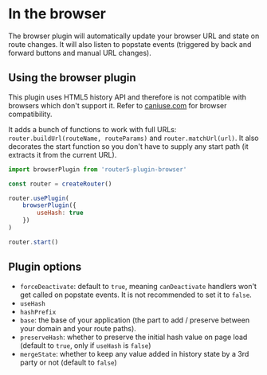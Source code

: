 # In the browser

The browser plugin will automatically update your browser URL and state on route changes. It will also listen to popstate events \(triggered by back and forward buttons and manual URL changes\).

## Using the browser plugin

This plugin uses HTML5 history API and therefore is not compatible with browsers which don't support it. Refer to [caniuse.com](http://caniuse.com/#search=history) for browser compatibility.

It adds a bunch of functions to work with full URLs: `router.buildUrl(routeName, routeParams)` and `router.matchUrl(url)`. It also decorates the start function so you don't have to supply any start path \(it extracts it from the current URL\).

```javascript
import browserPlugin from 'router5-plugin-browser'

const router = createRouter()

router.usePlugin(
    browserPlugin({
        useHash: true
    })
)

router.start()
```

## Plugin options

-   `forceDeactivate`: default to `true`, meaning `canDeactivate` handlers won't get called on popstate events. It is not recommended to set it to `false`.
-   `useHash`
-   `hashPrefix`
-   `base`: the base of your application \(the part to add / preserve between your domain and your route paths\).
-   `preserveHash`: whether to preserve the initial hash value on page load \(default to `true`, only if `useHash` is `false`\)
-   `mergeState`: whether to keep any value added in history state by a 3rd party or not \(default to `false`\)
